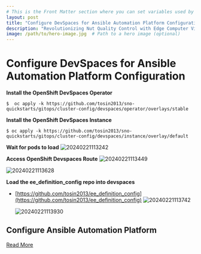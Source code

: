 ```yaml
---
# This is the Front Matter section where you can set variables used by Jekyll
layout: post
title: "Configure DevSpaces for Ansible Automation Platform Configuration" 
description: "Revolutionizing Nut Quality Control with Edge Computer Vision using YOLO V5 and Microshift"
image: /path/to/hero-image.jpg  # Path to a hero image (optional)
---
```


# Configure DevSpaces for Ansible Automation Platform Configuration

**Install the OpenShift DevSpaces Operator**
```
$  oc apply -k https://github.com/tosin2013/sno-quickstarts/gitops/cluster-config/devspaces/operator/overlays/stable
```

**Install the OpenShift DevSpaces Instance**
```
$ oc apply -k https://github.com/tosin2013/sno-quickstarts/gitops/cluster-config/devspaces/instance/overlay/default
```

**Wait for pods to load**
![20240221113242](https://i.imgur.com/XhKDPvh.png)

**Access OpenShift Devspaces Route**
![20240221113449](https://i.imgur.com/EV959xb.png)

![20240221113628](https://i.imgur.com/D1O1D3z.png)

**Load the ee_definition_config repo into devspaces**
* [https://github.com/tosin2013/ee_definition_config](https://github.com/tosin2013/ee_definition_config)
  ![20240221113742](https://i.imgur.com/uEWV9fE.png)

  ![20240221113930](https://i.imgur.com/Q8fgCUy.png)


## Configure Ansible Automation Platform
 [Read More](../../deployments/configure_aap)
